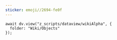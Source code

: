 ```yaml
---
sticker: emoji//2694-fe0f
---
```


```dataviewjs
await dv.view("z_scripts/dataview/wikiAlpha", {
  folder: "Wiki/Objects"
});
```
